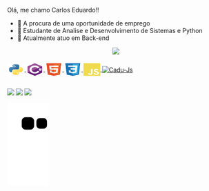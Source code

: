 Olá, me chamo Carlos Eduardo!!


- 🔭 A procura de uma oportunidade de emprego
- 🌱 Estudante de Analise e Desenvolvimento de Sistemas e Python
- 🤔 Atualmente atuo em Back-end


<div align="center">
  <a href="https://github.com/BuenooCarloss">
  <img height="180em" src="https://github-readme-stats.vercel.app/api?username=BuenooCarloss&show_icons=true&theme=radical&include_all_commits=true&count_private=true"/>
</div>
<div style="display: inline_block"><br>
  <img align="center" alt="Cadu-Python" height="30" width="40" src="https://raw.githubusercontent.com/devicons/devicon/master/icons/python/python-original.svg">
  <img align="center" alt="Cadu-Csharp" height="30" width="40" src="https://raw.githubusercontent.com/devicons/devicon/master/icons/csharp/csharp-original.svg">
  <img align="center" alt="Cadu-HTML" height="30" width="40" src="https://raw.githubusercontent.com/devicons/devicon/master/icons/html5/html5-original.svg">
  <img align="center" alt="Cadu-CSS" height="30" width="40" src="https://raw.githubusercontent.com/devicons/devicon/master/icons/css3/css3-original.svg">
  <img align="center" alt="Cadu-Js" height="30" width="40" src="https://raw.githubusercontent.com/devicons/devicon/master/icons/javascript/javascript-plain.svg">
  <img align="center" alt="Cadu-Js" height="30" width="40" src="https://cdn.jsdelivr.net/gh/devicons/devicon/icons/cplusplus/cplusplus-original.svg">
</div>
  
  ##
  
  <div> 
  <a href="https://www.instagram.com/buenoocarloss/" target="_blank"><img src="https://img.shields.io/badge/-Instagram-%23E4405F?style=for-the-badge&logo=instagram&logoColor=white" target="_blank"></a>
  <a href="https://www.linkedin.com/in/carlos-eduardo-b70785190/" target="_blank"><img src="https://img.shields.io/badge/-LinkedIn-%230077B5?style=for-the-badge&logo=linkedin&logoColor=white" target="_blank"></a> 
    <a href="https://www.facebook.com/carlos.bueno.104418/" target="_blank"><img src="https://img.shields.io/badge/Facebook-1877F2?style=for-the-badge&logo=facebook&logoColor=white" target="_blank"></a> 
  </div>  
  
  ![Snake animation](https://github.com/BuenooCarloss/BuenooCarloss/blob/output/github-contribution-grid-snake.svg)
